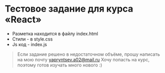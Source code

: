 # Тестовое задание для курса «React» #

* Разметка находится в файлу index.html
* Стили - в style.css
* Js код - index.js  

> Если задание решено в недостаточном объёме, прошу написать на мою почту yapryntsev.a02@mail.ru
> Хочу попасть на курс, поэтому готов изучать много нового :)
